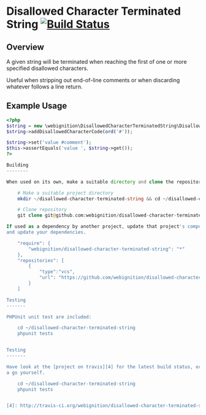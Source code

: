 Disallowed Character Terminated String [![Build Status](https://secure.travis-ci.org/webignition/disallowed-character-terminated-string.png?branch=master)](http://travis-ci.org/webignition/disallowed-character-terminated-string)
====================================

Overview
---------

A given string will be terminated when reaching the first of one or more specified
disallowed characters.

Useful when stripping out end-of-line comments or when discarding whatever follows
a line return.

Example Usage
---------------

```php
<?php
$string = new \webignition\DisallowedCharacterTerminatedString\DisallowedCharacterTerminatedString();
$string->addDisallowedCharacterCode(ord('#'));

$string->set('value #comment');
$this->assertEquals('value ', $string->get());
?>

Building
--------

When used on its own, make a suitable directory and clone the repository:

    # Make a suitable project directory
    mkdir ~/disallowed-character-terminated-string && cd ~/disallowed-character-terminated-string

    # Clone repository
    git clone git@github.com:webignition/disallowed-character-terminated-string.git .

If used as a dependency by another project, update that project's composer.json
and update your dependencies.

    "require": {
        "webignition/disallowed-character-terminated-string": "*"      
    },
    "repositories": [
        {
            "type":"vcs",
            "url": "https://github.com/webignition/disallowed-character-terminated-string"
        }
    ]

Testing
-------

PHPUnit unit test are included:

    cd ~/disallowed-character-terminated-string
    phpunit tests


Testing
-------

Have look at the [project on travis][4] for the latest build status, or give the tests
a go yourself.

    cd ~/disallowed-character-terminated-string
    phpunit tests


[4]: http://travis-ci.org/webignition/disallowed-character-terminated-string/builds